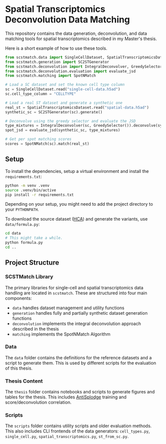 
# Spatial Transcriptomics Deconvolution Data Matching

This repository contains the data generation, deconvolution, and data matching tools for spatial transcriptomics described in my Master's thesis.


Here is a short example of how to use these tools.
```python
from scstmatch.data import SingleCellDataset, SpatialTranscriptomicsDataset
from scstmatch.generation import SC2STGenerator
from scstmatch.deconvolution import IntegralDeconvolver, GreedySelector
from scstmatch.deconvolution.evaluation import evaluate_jsd
from scstmatch.matching import SpotNMatch

# Load a SC dataset and set the known cell type column
sc = SingleCellDataset.read("single-cell-data.h5ad")
sc.cell_type_column = "CELLTYPE"

# Load a real ST dataset and generate a synthetic one
real_st = SpatialTranscriptomicsDataset.read("spatial-data.h5ad")
synthetic_sc = SC2STGenerator(sc).generate()

# Deconvolve using the greedy selector and evaluate the JSD
type_mixtures = IntegralDeconvolver(sc, GreedySelector()).deconvolve(synthetic_sc)
spot_jsd = evaluate_jsd(synthetic_sc, type_mixtures)

# Get per spot matching scores
scores = SpotNMatch(sc).match(real_st)
```


## Setup

To install the dependencies, setup a virtual environment and install the `requirements.txt`:
```bash
python -m venv .venv
source .venv/bin/active
pip install -r requirements.txt
```

Depending on your setup, you might need to add the project directory to your `PYTHONPATH`.

To download the source dataset ([HCA](https://www.heartcellatlas.org)) and generate the variants, use `data/formula.py`:
```bash
cd data
# This might take a while.
python formula.py
cd ..
```

## Project Structure

### SCSTMatch Library

The primary libraries for single-cell and spatial transcriptomics data handling are located in `scstmatch`.
These are structured into four main components:
* `data` handles dataset management and utility functions
* `generation` handles fully and partially synthetic dataset generation functions
* `deconvolution` implements the integral deconvolution approach described in the thesis
* `matching` implements the SpotNMatch Algorithm


### Data

The `data` folder contains the definitions for the reference datasets and a script to generate them.
This is used by different scripts for the evaluation of this thesis.

### Thesis Content

The `thesis` folder contains notebooks and scripts to generate figures and tables for the thesis.
This includes [AntiSplodge](https://github.com/HealthML/AntiSplodge) training and score/deconvolution correlation.

### Scripts

The `scripts` folder contains utility scripts and older evaluation methods.
This also includes CLI frontends of the data generators: `cell_types.py`, `single_cell.py`, `spatial_transcriptomics.py`, `st_from_sc.py`.
